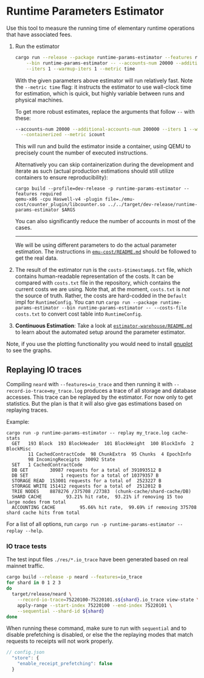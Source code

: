 # Runtime Parameters Estimator

Use this tool to measure the running time of elementary runtime operations that have associated fees.

1. Run the estimator
    ```bash
    cargo run --release --package runtime-params-estimator --features required \
        --bin runtime-params-estimator -- --accounts-num 20000 --additional-accounts-num 200000 \
        --iters 1 --warmup-iters 1 --metric time
    ```

    With the given parameters above estimator will run relatively fast. Note the `--metric time`
    flag: it instructs the estimator to use wall-clock time for estimation, which is quick, but
    highly variable between runs and physical machines.

    To get more robust estimates, replace the arguments that follow `--` with these:

    ```bash
    --accounts-num 20000 --additional-accounts-num 200000 --iters 1 --warmup-iters 1 \
      --containerized --metric icount
    ```

    This will run and build the estimator inside a container, using QEMU to precisely count
    the number of executed instructions.

    Alternatively you can skip containerization during the development and iterate as such (actual
    production estimations should still utilize containers to ensure reproducibility):

    ```
    cargo build --profile=dev-release -p runtime-params-estimator --features required
    qemu-x86 -cpu Haswell-v4 -plugin file=./emu-cost/counter_plugin/libcounter.so ../../target/dev-release/runtime-params-estimator $ARGS
    ```

    You can also significantly reduce the number of accounts in most of the cases.

    ---

    We will be using different parameters to do the actual parameter estimation.
    The instructions in [`emu-cost/README.md`](./emu-cost/README.md) should be followed to get the
    real data.

2. The result of the estimator run is the `costs-$timestamp$.txt` file, which contains human-readable representation of the costs.
   It can be compared with `costs.txt` file in the repository, which contains the current costs we are using.
   Note that, at the moment, `costs.txt` is *not* the source of truth.
   Rather, the costs are hard-codded in the `Default` impl for `RuntimeConfig`.
   You can run `cargo run --package runtime-params-estimator --bin runtime-params-estimator -- --costs-file costs.txt` to convert cost table into `RuntimeConfig`.

3. **Continuous Estimation**: Take a look at [`estimator-warehouse/README.md`](./estimator-warehouse/README.md) to learn about the automated setup around the parameter estimator.

Note, if you use the plotting functionality you would need to install [gnuplot](http://www.gnuplot.vt.edu/) to see the graphs.

## Replaying IO traces

Compiling `neard` with `--features=io_trace` and then running it with
`--record-io-trace=my_trace.log` produces a trace of all storage and database
accesses. This trace can be replayed by the estimator. For now only to get
statistics. But the plan is that it will also give gas estimations based on
replaying traces.

Example:
```
cargo run -p runtime-params-estimator -- replay my_trace.log cache-stats
  GET   193 Block  193 BlockHeader  101 BlockHeight  100 BlockInfo  2 BlockMisc
        11 CachedContractCode  98 ChunkExtra  95 Chunks  4 EpochInfo
        98 IncomingReceipts  30092 State
  SET   1 CachedContractCode
  DB GET        30987 requests for a total of 391093512 B
  DB SET            1 requests for a total of 10379357 B
  STORAGE READ  153001 requests for a total of  2523227 B
  STORAGE WRITE 151412 requests for a total of  2512012 B
  TRIE NODES    8878276 /375708 /27383  (chunk-cache/shard-cache/DB)
  SHARD CACHE         93.21% hit rate,  93.21% if removing 15 too large nodes from total
  ACCOUNTING CACHE         95.66% hit rate,  99.69% if removing 375708 shard cache hits from total
```

For a list of all options, run `cargo run -p runtime-params-estimator -- replay --help`.

### IO trace tests

The test input files `./res/*.io_trace` have been generated based on real mainnet traffic.

```bash
cargo build --release -p neard --features=io_trace
for shard in 0 1 2 3
do
  target/release/neard \
    --record-io-trace=75220100-75220101.s${shard}.io_trace view-state \
    apply-range --start-index 75220100 --end-index 75220101 \
    --sequential --shard-id ${shard}
done
```

When running these command, make sure to run with `sequential` and to disable
prefetching is disabled, or else the the replaying modes that match requests to
receipts will not work properly.

```js
// config.json
  "store": {
    "enable_receipt_prefetching": false
  }
```
